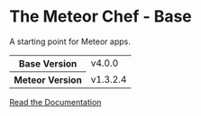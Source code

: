 # The Meteor Chef - Base
A starting point for Meteor apps.

<table>
  <tbody>
    <tr>
      <th>Base Version</th>
      <td>v4.0.0</td>
    </tr>
    <tr>
      <th>Meteor Version</th>
      <td>v1.3.2.4</td>
    </tr>
  </tbody>
</table>

[Read the Documentation](http://themeteorchef.com/base)
